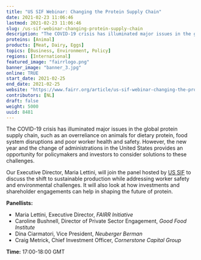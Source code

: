 ```yaml
---
title: "US SIF Webinar: Changing the Protein Supply Chain"
date: 2021-02-23 11:06:46
lastmod: 2021-02-23 11:06:46
slug: /us-sif-webinar-changing-protein-supply-chain
description: "The COVID-19 crisis has illuminated major issues in the global protein supply chain, such as an overreliance on animals for dietary protein, food system disruptions and poor worker health and safety. However, the new year and the change of administrations in the United States provides an opportunity for policymakers and investors to consider solutions to these challenges."
proteins: [Animal]
products: [Meat, Dairy, Eggs]
topics: [Business, Environment, Policy]
regions: [International]
featured_image: "fairrlogo.png"
banner_image: "banner_3.jpg"
online: TRUE
start_date: 2021-02-25
end_date: 2021-02-25
website: "https://www.fairr.org/article/us-sif-webinar-changing-the-protein-supply-chain/"
contributors: [NL]
draft: false
weight: 5000
uuid: 8481
---
```

<p>The COVID-19 crisis has illuminated major issues in the global protein supply chain, such as an overreliance on animals for dietary protein, food system disruptions and poor worker health and safety. However, the new year and the change of administrations in the United States provides an opportunity for policymakers and investors to consider solutions to these challenges.</p>
<p>Our Executive Director, Maria Lettini, will join the panel hosted by <a href="https://www.ussif.org/">US SIF</a> to discuss the shift to sustainable production while addressing worker safety and environmental challenges. It will also look at how investments and shareholder engagements can help in shaping the future of protein.</p>
<p><strong>Panellists:</strong></p>
<ul>
<li>Maria Lettini, Executive Director, <em>FAIRR Initiative</em></li>
<li>Caroline Bushnell, Director of Private Sector Engagement, <em>Good Food Institute</em></li>
<li>Dina Ciarmatori, Vice President, <em>Neuberger Berman</em></li>
<li>Craig Metrick, Chief Investment Officer, <em>Cornerstone Capital Group</em></li>
</ul>
<p><strong>Time:</strong> 17:00-18:00 GMT </p>
